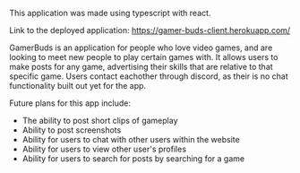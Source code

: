 This application was made using typescript with react. 

Link to the deployed application: https://gamer-buds-client.herokuapp.com/

GamerBuds is an application for people who love video games, and are looking to meet new people to play certain games with. It allows users to make posts for any game, advertising their skills that are relative to that specific game. Users contact eachother through discord, as their is no chat functionality built out yet for the app.

Future plans for this app include:
  - The ability to post short clips of gameplay
  - Ability to post screenshots 
  - Ability for users to chat with other users within the website
  - Ability for users to view other user's profiles
  - Ability for users to search for posts by searching for a game
